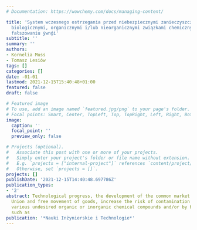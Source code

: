 ```yaml
---
# Documentation: https://wowchemy.com/docs/managing-content/

title: 'System wczesnego ostrzegania przed niebezpiecznymi zanieczyszczeniami żywności:
  biologicznymi, organicznymi i/lub nieorganicznymi związkami chemicznymi oraz przeciwdziałanie
  fałszowaniu ̇ywnó̧i'
subtitle: ''
summary: ''
authors:
- Kornelia Muss
- Tomasz Lesiów
tags: []
categories: []
date: -01-01
lastmod: 2021-12-15T15:40:48+01:00
featured: false
draft: false

# Featured image
# To use, add an image named `featured.jpg/png` to your page's folder.
# Focal points: Smart, Center, TopLeft, Top, TopRight, Left, Right, BottomLeft, Bottom, BottomRight.
image:
  caption: ''
  focal_point: ''
  preview_only: false

# Projects (optional).
#   Associate this post with one or more of your projects.
#   Simply enter your project's folder or file name without extension.
#   E.g. `projects = ["internal-project"]` references `content/project/deep-learning/index.md`.
#   Otherwise, set `projects = []`.
projects: []
publishDate: '2021-12-15T14:40:48.697786Z'
publication_types:
- '2'
abstract: Technological progress, the development of the common market of the European
  Union and free movement of goods, increase the risk of contamination of food by
  various undesired organic or inorganic chemical compounds and/or by biological compounds
  such as
publication: '*Nauki Inżynierskie i Technologie*'
---
```

